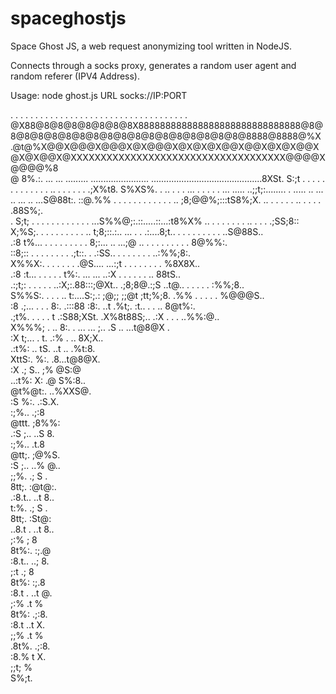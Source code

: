 # spaceghostjs
Space Ghost JS, a web request anonymizing tool written in NodeJS.

Connects through a socks proxy, generates a random user agent and random referer (IPV4 Address).

Usage: node ghost.js URL socks://IP:PORT

   .  .   .   .  .   .   .   .   .   .   .   .   .  . . . . . . . . . . . . . . . . . . . . . .  .  
 @X88@8@8@8@8@8@8@8X888888888888888888888888888888@8@8@8@8@8@8@8@8@8@8@8@8@8@8@8@8@8@8@8888@8888@%X 
.@t@%X@@X@@@X@@@X@X@@@X@X@X@X@@X@@X@X@X@@X@X@X@@X@XXXXXXXXXXXXXXXXXXXXXXXXXXXXXXXXXXXX@@@@X@@@@%8   
 @ 8%.:. ... ... ......... ....................... ............................................8XSt.
  S:;t . .  .  . . .     . .  .  .     .     . . .. .        .       .       .       .   .  .;X%t8. 
   S%XS%. . .. . . . ... . . . . . ... ..... ..;;t;:........ . .....  .. ...  .. ...  .. ...S@88t:. 
  ::@.%% . .  . . . .  . . . . . .   ..  ;8;@@%;:::tS8%;X.  .. .   . . . .  ..  .  . . .   .88S%;.  
   . S;t; . . . . . . . . . . . . ...S%%@;:.::.....::...:t8%X% .. . . . . . . . .. . . . .;SS;8::   
      X;%S;. . . . . . . . . . .. t;8;::.:.. ... . .    .:....8;t.. . . . . . .  . . . ..S@88S..    
     .:8 t%... . . . . . . . . . 8;:... ..                   ...;@ .. . . . . . . . . .  8@%%:.     
      ::8;:: . .  . . . . . . .;t::.                          . .:SS.. . . . . . . . ..:%%;8:.      
         X%%X:. . . . .  . . .@S....                           ...:;t . . . . . . . . %8X8X..       
        .:8 :t... . .  . . . t%:.     ...                 ...     ..:X . . . . . . .. 88tS..        
         .:;t;: . . . . . ..:X;:.88:::;@Xt..            .;8;8@.:;S ..t@.. . . . . . :%%;8..         
            S%%S:. . . . .. t:....S:;.:  ;@;;        ;;@t ;tt;%;8.   .%% . . . . . %@@@S..          
            :8 .;... . . . 8:.   .:::88     :8:.   ..t     .%t;.      :t.. .  . .. 8@t%:.           
             .;t%. . . . . t         .:S88;XSt.     .X%8t88S;..       .:X . . . ..%%:@..            
               X%%%; . .. 8:.          .   ...      ...   ;..          .S .. ...t@8@X .             
               :X t;... . t.                                           .:% . .. 8X;X..              
                .:t%: .. tS.                                           ..t .. .%t:8.                
                  XttS:. %:.                                            .8...t@8@X.                 
                  :X .;  S..                                             ;%  @S:@                   
                  ..:t%: X:                                              .@ S%:8..                  
                     @t%@t:.                                            ..%XXS@.                    
                     :S %:.                                              .:S.X.                     
                       :;%..                                             .;:8                       
                        @ttt.                                           ;8%%:                       
                       .:S ;..                                        ..S 8.                        
                          :;%..                                       .t.8                          
                           @tt;.                                     ;@%S.                          
                           :S ;..                                  ..% @..                          
                             ;;%.                                  .; S .                           
                              8tt;.                               :@t@:.                            
                             .:8.t..                            ..t 8..                             
                                t:%.                            .; S .                              
                                 8tt;.                         :St@:                                
                                ..8.t .                      ..t 8..                                
                                   ;:%                        ; 8                                   
                                    8t%:.                   :;.@                                    
                                    :8.t..                ..; 8.                                    
                                      ;:t                 .; 8                                      
                                       8t%:              :;.8                                       
                                       :8.t .          ..t @.                                       
                                         ;:%           .t %                                         
                                          8t%:        .;:8.                                         
                                          :8.t      ..t X.                                          
                                            ;;%     .t %                                            
                                            .8t%.  .;:8.                                            
                                             :8.%  t X.                                             
                                               ;;t; %                                               
                                                S%;t.                                               
